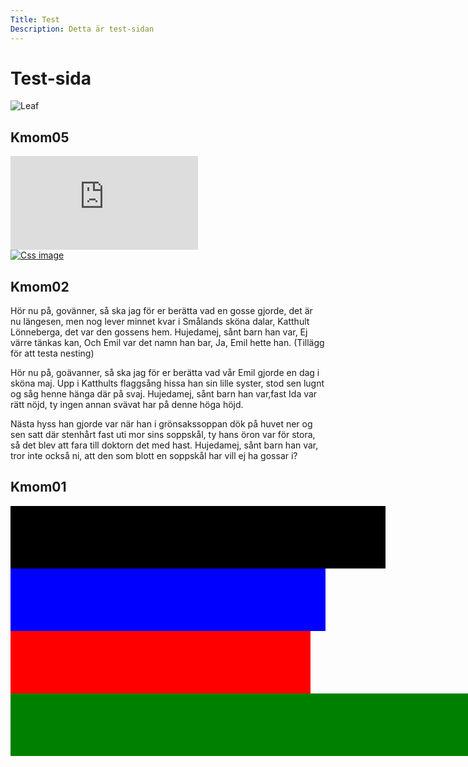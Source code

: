 ```yaml
---
Title: Test
Description: Detta är test-sidan
---
```


Test-sida
==========================
![Leaf](image/leaf_256x256.png)

<h2>Kmom05</h2>

<div class="embed-container">
    <iframe src="https://www.youtube.com/embed/gCwjLPBqpa0" frameborder="0" allowfullscreen></iframe>
</div>


<a href="%base_url%/image/css.jpg" target="_blank">
    <picture>
        <source media="(min-width: 668px)" srcset="%base_url%/image/css.jpg">
        <img src="%base_url%/image/css.jpg&w=667" alt="Css image">
    </picture>
</a>



<h2>Kmom02</h2>
<p class="old-fashioned">
Hör nu på, govänner, så ska jag för er berätta vad en gosse gjorde, det är nu längesen, men nog lever minnet kvar i Smålands sköna dalar, Katthult Lönneberga, det var den gossens hem. Hujedamej, sånt barn han var, Ej värre tänkas kan, Och Emil var det namn han bar, Ja, Emil hette han.
<span>(Tillägg för att testa nesting)</span>
</p>

<p class="modern">
Hör nu på, goävanner, så ska jag för er berätta vad vår Emil gjorde en dag i sköna maj. Upp i Katthults flaggsång hissa han sin lille syster, stod sen lugnt og såg henne hänga där på svaj. Hujedamej, sånt barn han var,fast Ida var rätt nöjd, ty ingen annan svävat har på denne höga höjd.
</p>

<p class="worst-ever">
Nästa hyss han gjorde var när han i grönsakssoppan dök på huvet ner og sen satt där stenhårt fast uti mor sins soppskål, ty hans öron var för stora, så det blev att fara till doktorn det med hast. Hujedamej, sånt barn han var, tror inte också ni, att den som blott en soppskål har vill ej ha gossar i?
</p>


<h2>Kmom01</h2>
<div style="width: 600px; height: 100px; background: black; box-sizing: content-box;"></div>

<div style="width: 100%; height: 100px; background: blue; box-sizing: content-box;"></div>

<div style="width: 50vw; height: 100px; background: red; box-sizing: border-box;"></div>

<div style="width: 100vw; height: 100px; background: green; box-sizing: border-box;"></div>